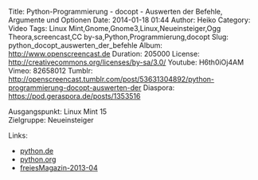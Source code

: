 Title: Python-Programmierung - docopt - Auswerten der Befehle, Argumente und Optionen
Date: 2014-01-18 01:44
Author: Heiko
Category: Video
Tags: Linux Mint,Gnome,Gnome3,Linux,Neueinsteiger,Ogg Theora,screencast,CC by-sa,Python,Programmierung,docopt
Slug: python_docopt_auswerten_der_befehle
Album: http://www.openscreencast.de
Duration: 205000
License: http://creativecommons.org/licenses/by-sa/3.0/
Youtube: H6th0iOj4AM
Vimeo: 82658012
Tumblr: http://openscreencast.tumblr.com/post/53631304892/python-programmierung-docopt-auswerten-der
Diaspora: https://pod.geraspora.de/posts/1353516

Ausgangspunkt: Linux Mint 15  
Zielgruppe: Neueinsteiger  

Links:

  * [python.de](http://www.python.de "Link zu Python.de" )
  * [python.org](http://www.python.org "Link zu Python.org" )
  * [freiesMagazin-2013-04](http://www.freiesmagazin.de/freiesMagazin-2013-04 "Link zu freiesmagazin.de" )

